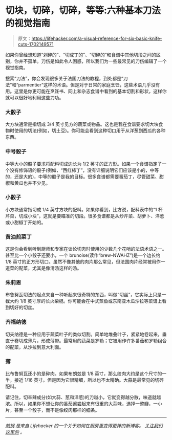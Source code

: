 # 切块，切碎，切碎，等等:六种基本刀法的视觉指南

> 原文：<https://lifehacker.com/a-visual-reference-for-six-basic-knife-cuts-1702149571>

如果你曾经想知道“剁碎的”、“切成丁的”、“切碎的”和食谱中其他切段之间的区别，你并不孤单。刀伤是如此令人困惑，所以我们为一些最常见的刀伤编辑了一个视觉指南。



搜索“刀法”，你会发现很多关于法国刀法的教程，到处都是“刀法”和“parmentier”这样的术语。但是对于日常的家庭烹饪，这些术语几乎没有用。这里是你更可能在烹饪书、网上和杂志食谱中看到的基本切割和形状，这样你就可以很好地利用这些刀功。

### 大骰子

大方块通常是指切成 3/4 英寸见方的蔬菜或物品。这也是我在食谱要求切大块食物时使用的切法(例如，切土豆)。你可能会看到这种切口用于从洋葱到西瓜的各种东西。

### **中号骰子**

中等大小的骰子要求将配料切成边长为 1/2 英寸的正方形。如果一个食谱指定了一个没有修饰语的骰子(例如，“西红柿丁”，没有详细说明它们应该是小的，中等的，还是大的)，中等的骰子是我的目标。很多食谱都需要番茄丁，尽管甜菜、甜椒和黄瓜也并不少见。

### **小骰子**

小方块通常指切成 1/4 英寸方块的配料。如果你看到，比方说，配料表中的“1 杯芹菜，切成小块”，这就是要瞄准的切段。很多食谱都是从炒芹菜、胡萝卜、洋葱或小甜椒丁开始的。

### 黄油煎菜丁

这是你会看到听到厨师和专家在谈论切肉时使用的少数几个花哨的法语术语之一。甚至比一个小骰子还要小，一个 brunoise(读作“brew-NWAHZ”)是一个边长约 1/8 英寸的正方形切口。虽然不像其他的肉片那么常见，但法国肉片经常被用作一道菜的配菜，尤其是像清汤这样的汤。

### **朱莉恩**

布鲁努瓦切法的起点来自一种听起来很奇特的东西，叫做“切丝”，它实际上只是一截大约 1/8 英寸厚的长火柴棍。你可能会在中式蒸鱼或东南亚木瓜沙拉等菜谱上看到切好的切丝。

### **齐福纳德**

切夫纳德是一种应用于蔬菜叶子的类似切割。简单地堆叠叶子，紧紧地卷起来，垂直于卷切成薄片，形成薄带。最常用的蔬菜是罗勒；它被用作许多番茄和罗勒组合的配菜，从沙拉到意大利面。

### 薄

比布鲁努瓦还小的是碎肉。如果布朗兹是 1/8 英寸，那么绞肉大约是这个尺寸的一半，接近 1/16 英寸。但是因为它很精细，所以也不太精确。大蒜是最常见的切碎配料。

请记住，切辛辣成分(如大蒜、葱和洋葱)的刀越小，它就变得越分散，味道就越浓。所以，如果你不想让你的番茄酱尝起来有很重的大蒜味，选择一整瓣，一小片，甚至一个骰子，而不是像绞肉那样的细条。

* * *

[*煎锅*](http://skillet.lifehacker.com) *是来自 Lifehacker 的一个关于如何在厨房里变得更棒的新博客。* [*关注我们这里的*](http://www.twitter.com/skilletLH) *。*